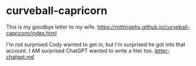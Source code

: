 # curveball-capricorn

This is my goodbye letter to my wife.
https://mittingphx.github.io/curveball-capricorn/index.html

I'm not surprised Cody wanted to get in, but I'm surprised he got into that account.  I AM surprised ChatGPT wanted to write a ltter too.
[letter-chatgpt.md](letter-chatgpt.md)


